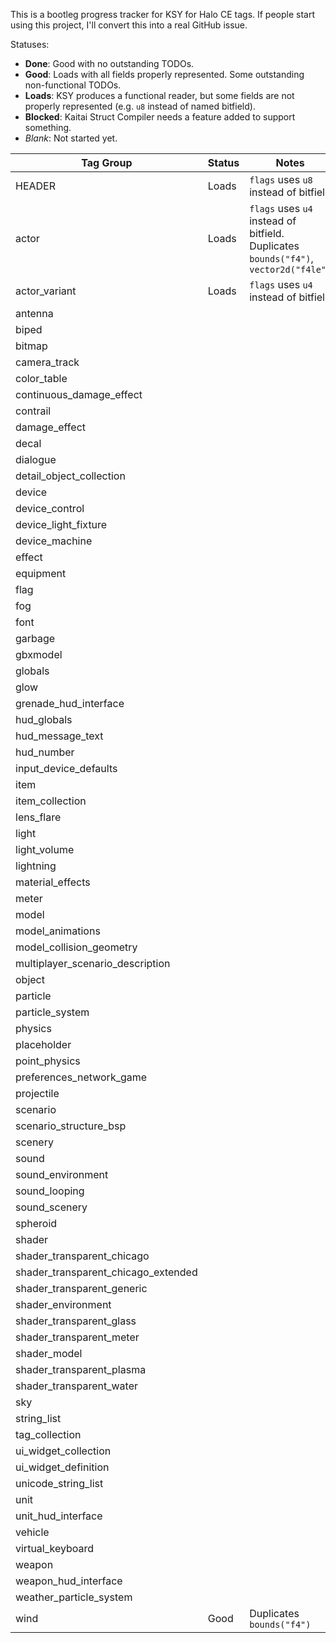 This is a bootleg progress tracker for KSY for Halo CE tags. If people start using this project, I'll convert this into a real GitHub issue.

Statuses:
- **Done**: Good with no outstanding TODOs.
- **Good**: Loads with all fields properly represented. Some outstanding non-functional TODOs.
- **Loads**: KSY produces a functional reader, but some fields are not properly represented (e.g. `u8` instead of named bitfield).
- **Blocked**: Kaitai Struct Compiler needs a feature added to support something.
- *Blank*: Not started yet.

| Tag Group | Status | Notes |
|-----------|--------|-------|
| HEADER | Loads | `flags` uses `u8` instead of bitfield |
| actor | Loads | `flags` uses `u4` instead of bitfield. Duplicates `bounds("f4")`, `vector2d("f4le")` |
| actor_variant | Loads | `flags` uses `u4` instead of bitfield |
| antenna |||
| biped ||
| bitmap |||
| camera_track |||
| color_table |||
| continuous_damage_effect |||
| contrail ||
| damage_effect |||
| decal |||
| dialogue ||
| detail_object_collection |||
| device ||
| device_control |||
| device_light_fixture |||
| device_machine ||
| effect |||
| equipment |||
| flag ||
| fog |||
| font |||
| garbage |||
| gbxmodel |||
| globals |||
| glow ||
| grenade_hud_interface |||
| hud_globals ||
| hud_message_text |||
| hud_number |||
| input_device_defaults |||
| item ||
| item_collection |||
| lens_flare |||
| light |||
| light_volume |||
| lightning |||
| material_effects |||
| meter |||
| model ||
| model_animations |||
| model_collision_geometry |||
| multiplayer_scenario_description |||
| object ||
| particle |||
| particle_system |||
| physics |||
| placeholder |||
| point_physics |||
| preferences_network_game |||
| projectile ||
| scenario |||
| scenario_structure_bsp |||
| scenery ||
| sound ||
| sound_environment |||
| sound_looping |||
| sound_scenery |||
| spheroid |||
| shader |||
| shader_transparent_chicago |||
| shader_transparent_chicago_extended |||
| shader_transparent_generic |||
| shader_environment ||
| shader_transparent_glass |||
| shader_transparent_meter |||
| shader_model ||
| shader_transparent_plasma |||
| shader_transparent_water |||
| sky ||
| string_list |||
| tag_collection |||
| ui_widget_collection |||
| ui_widget_definition |||
| unicode_string_list ||
| unit |||
| unit_hud_interface |||
| vehicle |||
| virtual_keyboard |||
| weapon |||
| weapon_hud_interface |||
| weather_particle_system |||
| wind | Good | Duplicates `bounds("f4")` |